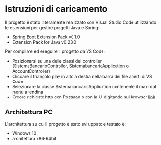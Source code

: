 # Istruzioni di caricamento
Il progetto è stato interamente realizzato con Visual Studio Code utilizzando le estensioni per gestire progetti Java e Spring:
- Spring Boot Extension Pack v0.1.0
- Extension Pack for Java v0.23.0
  
Per compilare ed eseguire il progetto da VS Code:
- Posizionarsi su una delle classi dei controller (SistemaBancarioController, SistemabancarioApplication o AccountController)
- Cliccare il triangolo play in alto a destra nella barra dei file aperti di VS Code
- Selezionare la classe SistemabancarioApplication contenente il main dal menù a tendina
- Creare richieste http con Postman o con la UI digitando sul browser [link](http://localhost:8080/)

## Architettura PC
L'architettura su cui il progetto è stato sviluppato e testato è:
- Windows 10
- architettura x86-64bit
